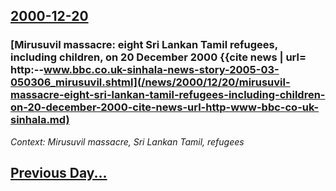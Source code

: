 ## [2000-12-20](/news/2000/12/20/index.md)

### [Mirusuvil massacre: eight Sri Lankan Tamil refugees, including children, on 20 December 2000 {{cite news | url= http:--www.bbc.co.uk-sinhala-news-story-2005-03-050306_mirusuvil.shtml](/news/2000/12/20/mirusuvil-massacre-eight-sri-lankan-tamil-refugees-including-children-on-20-december-2000-cite-news-url-http-www-bbc-co-uk-sinhala.md)
_Context: Mirusuvil massacre, Sri Lankan Tamil, refugees_

## [Previous Day...](/news/2000/12/19/index.md)

